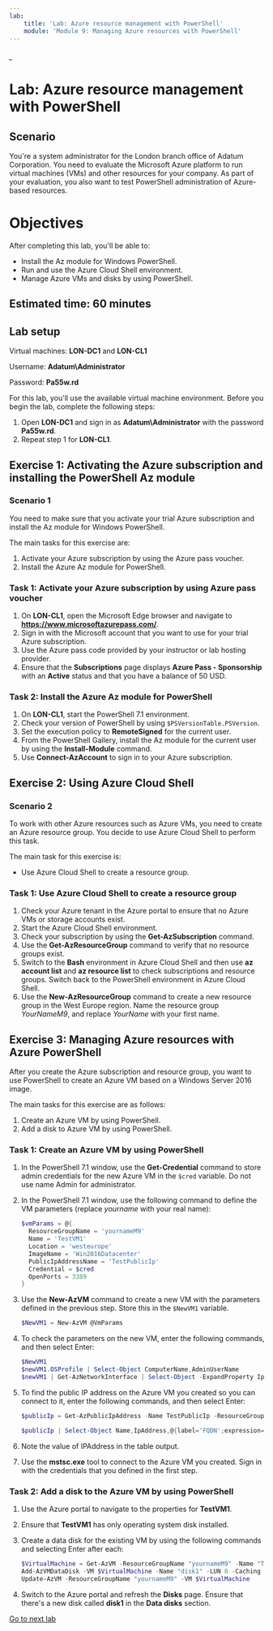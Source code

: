 ```yaml
---
lab:
    title: 'Lab: Azure resource management with PowerShell'
    module: 'Module 9: Managing Azure resources with PowerShell'
---
```


<!--
    <details><summary>Click for hint</summary><Strong> 

    ``` 
    HINT
    ```
    </Strong></details> 
    <details><summary>Click to see the answer</summary><Strong> 
    
    ```
    ANSWER
    ```
    </Strong></details> 
-->

###### _

# Lab: Azure resource management with PowerShell

## Scenario

You're a system administrator for the London branch office of Adatum Corporation. You need to evaluate the Microsoft Azure platform to run virtual machines (VMs) and other resources for your company. As part of your evaluation, you also want to test PowerShell administration of Azure-based resources.

# Objectives

After completing this lab, you'll be able to:

- Install the Az module for Windows PowerShell.
- Run and use the Azure Cloud Shell environment.
- Manage Azure VMs and disks by using PowerShell.

## Estimated time: 60 minutes

## Lab setup

Virtual machines: **LON-DC1** and **LON-CL1**

Username: **Adatum\\Administrator**

Password: **Pa55w.rd**

For this lab, you'll use the available virtual machine environment. Before you begin the lab, complete the following steps:

1. Open **LON-DC1** and sign in as **Adatum\\Administrator** with the password **Pa55w.rd**.
1. Repeat step 1 for **LON-CL1**.

## Exercise 1: Activating the Azure subscription and installing the PowerShell Az module

### Scenario 1

You need to make sure that you activate your trial Azure subscription and install the Az module for Windows PowerShell.

The main tasks for this exercise are:

1. Activate your Azure subscription by using the Azure pass voucher.
1. Install the Azure Az module for PowerShell.

### Task 1: Activate your Azure subscription by using Azure pass voucher

1. On **LON-CL1**, open the Microsoft Edge browser and navigate to **https://www.microsoftazurepass.com/**.
1. Sign in with the Microsoft account that you want to use for your trial Azure subscription.
1. Use the Azure pass code provided by your instructor or lab hosting provider.
1. Ensure that the **Subscriptions** page displays **Azure Pass - Sponsorship** with an **Active** status and that you have a balance of 50 USD.

### Task 2: Install the Azure Az module for PowerShell

1. On **LON-CL1**, start the PowerShell 7.1 environment.
1. Check your version of PowerShell by using `$PSVersionTable.PSVersion`.
1. Set the execution policy to **RemoteSigned** for the current user.
1. From the PowerShell Gallery, install the Az module for the current user by using the **Install-Module** command.
1. Use **Connect-AzAccount** to sign in to your Azure subscription.

## Exercise 2: Using Azure Cloud Shell

### Scenario 2

To work with other Azure resources such as Azure VMs, you need to create an Azure resource group. You decide to use Azure Cloud Shell to perform this task.

The main task for this exercise is:

- Use Azure Cloud Shell to create a resource group.

### Task 1: Use Azure Cloud Shell to create a resource group

1. Check your Azure tenant in the Azure portal to ensure that no Azure VMs or storage accounts exist.
1. Start the Azure Cloud Shell environment.
1. Check your subscription by using the **Get-AzSubscription** command.
1. Use the **Get-AzResourceGroup** command to verify that no resource groups exist.
1. Switch to the **Bash** environment in Azure Cloud Shell and then use **az account list** and **az resource list** to check subscriptions and resource groups. Switch back to the PowerShell environment in Azure Cloud Shell.
1. Use the **New-AzResourceGroup** command to create a new resource group in the West Europe region. Name the resource group *YourNameM9*, and replace *YourName* with your first name.

## Exercise 3: Managing Azure resources with Azure PowerShell

After you create the Azure subscription and resource group, you want to use PowerShell to create an Azure VM based on a Windows Server 2016 image.

The main tasks for this exercise are as follows:

1. Create an Azure VM by using PowerShell.
1. Add a disk to Azure VM by using PowerShell.

### Task 1: Create an Azure VM by using PowerShell

1. In the PowerShell 7.1 window, use the **Get-Credential** command to store admin credentials for the new Azure VM in the `$cred` variable. Do not use name Admin for administrator.
1. In the PowerShell 7.1 window, use the following command to define the VM parameters (replace *yourname* with your real name):

   ```powershell
   $vmParams = @{
     ResourceGroupName = 'yournameM9'
     Name = 'TestVM1'
     Location = 'westeurope'
     ImageName = 'Win2016Datacenter'
     PublicIpAddressName = 'TestPublicIp'
     Credential = $cred
     OpenPorts = 3389
   }
   ```

1. Use the **New-AzVM** command to create a new VM with the parameters defined in the previous step. Store this in the `$NewVM1` variable.
   ```powershell
   $NewVM1 = New-AzVM @VmParams
   ```
1. To check the parameters on the new VM, enter the following commands, and then select Enter:

   ```powershell
   $NewVM1
   $newVM1.OSProfile | Select-Object ComputerName,AdminUserName
   $newVM1 | Get-AzNetworkInterface | Select-Object -ExpandProperty IpConfigurations | Select-Object Name,PrivateIpAddress
   ```

1. To find the public IP address on the Azure VM you created so you can connect to it, enter the following commands, and then select Enter:

   ```powershell
   $publicIp = Get-AzPublicIpAddress -Name TestPublicIp -ResourceGroupName yournameM9
   
   $publicIp | Select-Object Name,IpAddress,@{label='FQDN';expression={$_.DnsSettings.Fqdn}}
   ```

1. Note the value of IPAddress in the table output.
1. Use the **mstsc.exe** tool to connect to the Azure VM you created. Sign in with the credentials that you defined in the first step.

### Task 2: Add a disk to the Azure VM by using PowerShell

1. Use the Azure portal to navigate to the properties for **TestVM1**.
1. Ensure that **TestVM1** has only operating system disk installed.
1. Create a data disk for the existing VM by using the following commands and selecting Enter after each:

   ```powershell
   $VirtualMachine = Get-AzVM -ResourceGroupName "yournameM9" -Name "TestVM1"
   Add-AzVMDataDisk -VM $VirtualMachine -Name "disk1" -LUN 0 -Caching ReadOnly -DiskSizeinGB 1 -CreateOption Empty
   Update-AzVM -ResourceGroupName "yournameM9" -VM $VirtualMachine
   ```

1. Switch to the Azure portal and refresh the **Disks** page. Ensure that there's a new disk called **disk1** in the **Data disks** section.

[Go to next lab](AZ-040-Lab-10.md#_)
